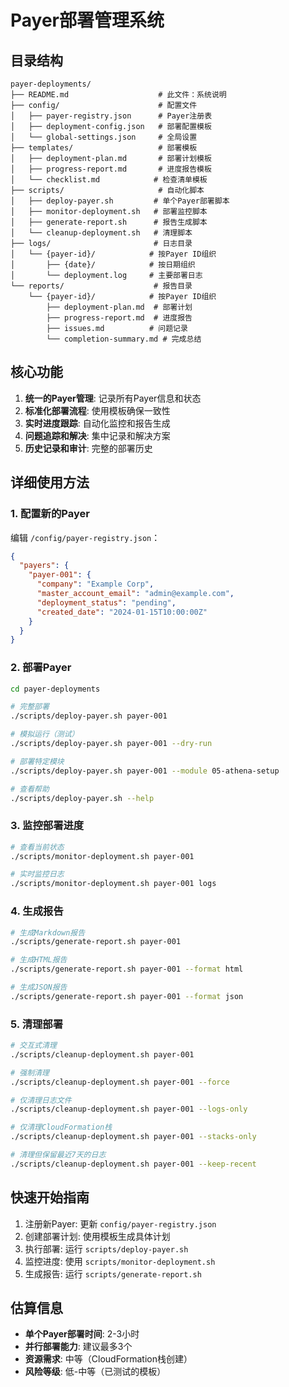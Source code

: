 # Payer部署管理系统

## 目录结构
```
payer-deployments/
├── README.md                    # 此文件：系统说明
├── config/                      # 配置文件
│   ├── payer-registry.json      # Payer注册表
│   ├── deployment-config.json   # 部署配置模板
│   └── global-settings.json     # 全局设置
├── templates/                   # 部署模板
│   ├── deployment-plan.md       # 部署计划模板
│   ├── progress-report.md       # 进度报告模板
│   └── checklist.md            # 检查清单模板
├── scripts/                     # 自动化脚本
│   ├── deploy-payer.sh         # 单个Payer部署脚本
│   ├── monitor-deployment.sh   # 部署监控脚本
│   ├── generate-report.sh      # 报告生成脚本
│   └── cleanup-deployment.sh   # 清理脚本
├── logs/                       # 日志目录
│   └── {payer-id}/            # 按Payer ID组织
│       ├── {date}/            # 按日期组织
│       └── deployment.log     # 主要部署日志
└── reports/                    # 报告目录
    └── {payer-id}/            # 按Payer ID组织
        ├── deployment-plan.md  # 部署计划
        ├── progress-report.md  # 进度报告
        ├── issues.md          # 问题记录
        └── completion-summary.md # 完成总结
```

## 核心功能
1. **统一的Payer管理**: 记录所有Payer信息和状态
2. **标准化部署流程**: 使用模板确保一致性
3. **实时进度跟踪**: 自动化监控和报告生成
4. **问题追踪和解决**: 集中记录和解决方案
5. **历史记录和审计**: 完整的部署历史

## 详细使用方法

### 1. 配置新的Payer
编辑 `/config/payer-registry.json`：
```json
{
  "payers": {
    "payer-001": {
      "company": "Example Corp",
      "master_account_email": "admin@example.com",
      "deployment_status": "pending",
      "created_date": "2024-01-15T10:00:00Z"
    }
  }
}
```

### 2. 部署Payer
```bash
cd payer-deployments

# 完整部署
./scripts/deploy-payer.sh payer-001

# 模拟运行（测试）
./scripts/deploy-payer.sh payer-001 --dry-run

# 部署特定模块
./scripts/deploy-payer.sh payer-001 --module 05-athena-setup

# 查看帮助
./scripts/deploy-payer.sh --help
```

### 3. 监控部署进度
```bash
# 查看当前状态
./scripts/monitor-deployment.sh payer-001

# 实时监控日志
./scripts/monitor-deployment.sh payer-001 logs
```

### 4. 生成报告
```bash
# 生成Markdown报告
./scripts/generate-report.sh payer-001

# 生成HTML报告
./scripts/generate-report.sh payer-001 --format html

# 生成JSON报告
./scripts/generate-report.sh payer-001 --format json
```

### 5. 清理部署
```bash
# 交互式清理
./scripts/cleanup-deployment.sh payer-001

# 强制清理
./scripts/cleanup-deployment.sh payer-001 --force

# 仅清理日志文件
./scripts/cleanup-deployment.sh payer-001 --logs-only

# 仅清理CloudFormation栈
./scripts/cleanup-deployment.sh payer-001 --stacks-only

# 清理但保留最近7天的日志
./scripts/cleanup-deployment.sh payer-001 --keep-recent
```

## 快速开始指南
1. 注册新Payer: 更新 `config/payer-registry.json`
2. 创建部署计划: 使用模板生成具体计划
3. 执行部署: 运行 `scripts/deploy-payer.sh`
4. 监控进度: 使用 `scripts/monitor-deployment.sh`
5. 生成报告: 运行 `scripts/generate-report.sh`

## 估算信息
- **单个Payer部署时间**: 2-3小时
- **并行部署能力**: 建议最多3个
- **资源需求**: 中等（CloudFormation栈创建）
- **风险等级**: 低-中等（已测试的模板）